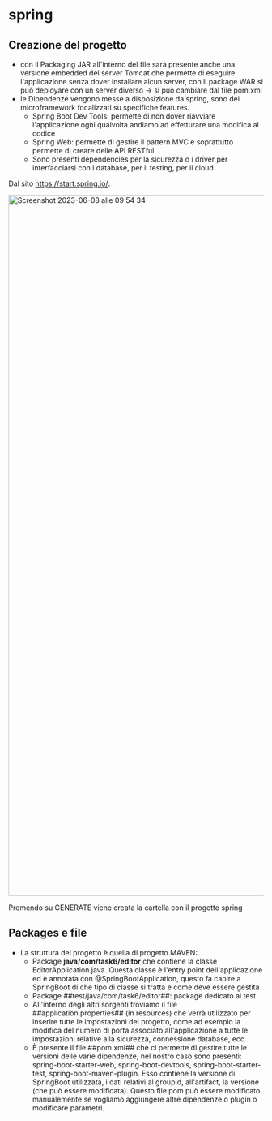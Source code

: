 # spring

## Creazione del progetto
- con il Packaging JAR all'interno del file sarà presente anche una versione embedded del server Tomcat che permette di eseguire l'applicazione senza dover installare alcun server, con il package WAR si può deployare con un server diverso -> si può cambiare dal file pom.xml
- le Dipendenze vengono messe a disposizione da spring, sono dei microframework focalizzati su specifiche features. 
  -  Spring Boot Dev Tools: permette di non dover riavviare l'applicazione ogni qualvolta andiamo ad effetturare una modifica al codice
  -  Spring Web: permette di gestire il pattern MVC e soprattutto permette di creare delle API RESTful
  -  Sono presenti dependencies per la sicurezza o i driver per interfacciarsi con i database, per il testing, per il cloud

Dal sito https://start.spring.io/:

<img width="1382" alt="Screenshot 2023-06-08 alle 09 54 34" src="https://github.com/martasichinolfi/spring/assets/101711376/6d586f5c-7952-4112-a5e6-565672ec9dcf">

Premendo su GENERATE viene creata la cartella con il progetto spring

## Packages e file
- La struttura del progetto è quella di progetto MAVEN:
  - Package __java/com/task6/editor__ che contiene la classe EditorApplication.java. Questa classe è l'entry point dell'applicazione ed è annotata con @SpringBootApplication, questo fa capire a SpringBoot di che tipo di classe si tratta e come deve essere gestita
  - Package ##test/java/com/task6/editor##: package dedicato ai test
  - All'interno degli altri sorgenti troviamo il file ##application.properties## (in resources) che verrà  utilizzato per inserire tutte le impostazioni del progetto, come ad esempio la modifica del numero di porta associato all'applicazione a tutte le impostazioni relative alla sicurezza, connessione database, ecc
  - È presente il file ##pom.xml## che ci permette di gestire tutte le versioni delle varie dipendenze, nel nostro caso sono presenti: spring-boot-starter-web, spring-boot-devtools, spring-boot-starter-test, spring-boot-maven-plugin. Esso contiene la versione di SpringBoot utilizzata, i dati relativi al groupId, all'artifact, la versione (che può essere modificata). Questo file pom può essere modificato manualemente se vogliamo aggiungere altre dipendenze o plugin o modificare parametri.
